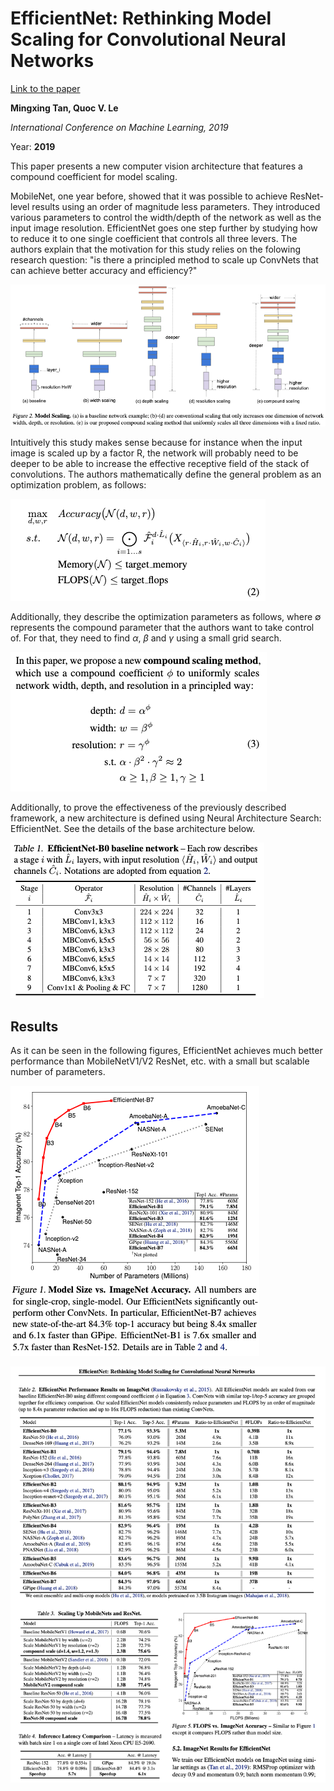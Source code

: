 # EfficientNet: Rethinking Model Scaling for Convolutional Neural Networks

[Link to the paper](https://arxiv.org/abs/1905.11946)

**Mingxing Tan, Quoc V. Le**

*International Conference on Machine Learning, 2019*

Year: **2019**


This paper presents a new computer vision architecture that features a compound coefficient for model scaling.

MobileNet, one year before, showed that it was possible to achieve ResNet-level results using an order of magnitude less parameters. They introduced various parameters to control the width/depth of the network as well as the input image resolution. EfficientNet goes one step further by studying how to reduce it to one single coefficient that controls all three levers. The authors explain that the motivation for this study relies on the folowing research question: "is there a principled method to scale up ConvNets that can achieve better accuracy and efficiency?"

![](tan2019/compound_scaling.png)

Intuitively this study makes sense because for instance when the input image is scaled up by a factor R, the network will probably need to be deeper to be able to increase the effective receptive field of the stack of convolutions. The authors mathematically define the general problem as an optimization problem, as follows:

![](tan2019/opt1.png)

Additionally, they describe the optimization parameters as follows, where $\emptyset$ represents the compound parameter that the authors want to take control of. For that, they need to find $\alpha$, $\beta$ and $\gamma$ using a small grid search.

![](tan2019/opt2.png)


Additionally, to prove the effectiveness of the previously described framework, a new architecture is defined using Neural Architecture Search: EfficientNet. See the details of the base architecture below.

![](tan2019/arch.png)


## Results
As it can be seen in the following figures, EfficientNet achieves much better performance than MobileNetV1/V2 ResNet, etc. with a small but scalable number of parameters.

![](tan2019/results_vs_other_models.png)

![](tan2019/resultspage.png)








